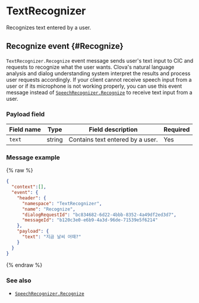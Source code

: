 # TextRecognizer

Recognizes text entered by a user.

## Recognize event {#Recognize}
`TextRecognizer.Recognize` event message sends user's text input to CIC and requests to recognize what the user wants. Clova's natural language analysis and dialog understanding system interpret the results and process user requests accordingly. If your client cannot receive speech input from a user or if its microphone is not working properly, you can use this event message instead of [`SpeechRecognizer.Recognize`](/CIC/References/APIs/SpeechRecognizer.md#Recognize) to receive text input from a user.

### Payload field
| Field name       | Type    | Field description                     | Required |
|---------------|---------|-----------------------------|---------|
| `text`        | string  | Contains text entered by a user. | Yes     |

### Message example
{% raw %}
```json
{
  "context":[],
  "event": {
    "header": {
      "namespace": "TextRecognizer",
      "name": "Recognize",
      "dialogRequestId": "bc834682-6d22-4bbb-8352-4a49df2ed3d7",
      "messageId": "b120c3e0-e6b9-4a3d-96de-71539e5f6214"
    },
    "payload": {
      "text": "지금 날씨 어때?"
    }
  }
}
```
{% endraw %}

### See also
* [`SpeechRecognizer.Recognize`](/CIC/References/APIs/SpeechRecognizer.md#Recognize)
